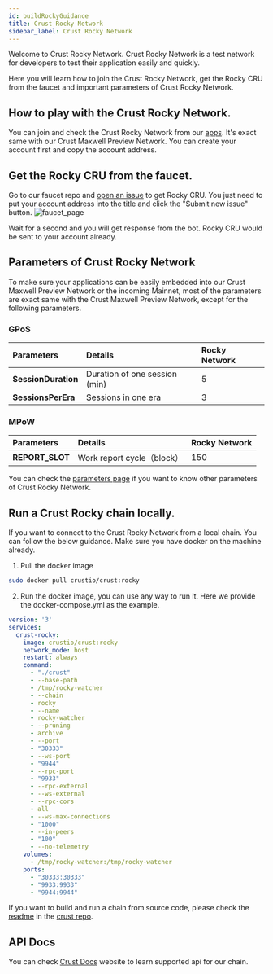 ```yaml
---
id: buildRockyGuidance
title: Crust Rocky Network
sidebar_label: Crust Rocky Network
---
```


Welcome to Crust Rocky Network. Crust Rocky Network is a test network for developers to test their application easily and quickly.

Here you will learn how to join the Crust Rocky Network, get the Rocky CRU from the faucet and important parameters of Crust Rocky Network.

## How to play with the Crust Rocky Network.
You can join and check the Crust Rocky Network from our [apps](https://apps.crust.network/?rpc=wss%3A%2F%2Frocky-api.crust.network#/accounts). It's exact same with our Crust Maxwell Preview Network. You can create your account first and copy the account address.

## Get the Rocky CRU from the faucet.
Go to our faucet repo and [open an issue](https://github.com/decloudf/faucet-bot/issues/new?assignees=&labels=en%2C+token-wanted%F0%9F%99%8B&template=crust-profit-ark-test-token-application---.md&title=5GNJqTPyNqANBkUVMN1LPPrxXnFouWXoe2wNSmmEoLctxiZY) to get Rocky CRU. You just need to put your account address into the title and click the "Submit new issue" button.
![faucet_page](assets/build/rocky-faucet.jpg)

Wait for a second and you will get response from the bot. Rocky CRU would be sent to your account already.

## Parameters of Crust Rocky Network
To make sure your applications can be easily embedded into our Crust Maxwell Preview Network or the incoming Mainnet, most of the parameters are exact same with the Crust Maxwell Preview Network, except for the following parameters.

### GPoS
| **Parameters**                   | **Details**                                                  | **Rocky Network**   |
| :----------------------------------- | :----------------------------------------------------------- | :------------------ |
| **SessionDuration**                  | Duration of one session (min)                                | 5                  |
| **SessionsPerEra**                   | Sessions in one era                                          | 3                  |

### MPoW
| **Parameters**      | **Details**                                                  | **Rocky Network** |
| :------------------ | :----------------------------------------------------------- | :------------------ |
| **REPORT_SLOT**     | Work report cycle（block）                                   | 150                 |


You can check the [parameters page](parameters.md) if you want to know other parameters of Crust Rocky Network.

## Run a Crust Rocky chain locally.
If you want to connect to the Crust Rocky Network from a local chain. You can follow the below guidance. Make sure you have docker on the machine already.
1. Pull the docker image
```bash
sudo docker pull crustio/crust:rocky
```

2. Run the docker image, you can use any way to run it. Here we provide the docker-compose.yml as the example.
```yaml
version: '3'
services:
  crust-rocky:
    image: crustio/crust:rocky
    network_mode: host
    restart: always
    command:
      - "./crust"
      - --base-path
      - /tmp/rocky-watcher
      - --chain
      - rocky
      - --name
      - rocky-watcher
      - --pruning
      - archive
      - --port
      - "30333"
      - --ws-port
      - "9944"
      - --rpc-port
      - "9933"
      - --rpc-external
      - --ws-external
      - --rpc-cors
      - all
      - --ws-max-connections
      - "1000"
      - --in-peers
      - "100"
      - --no-telemetry
    volumes:
      - /tmp/rocky-watcher:/tmp/rocky-watcher
    ports:
      - "30333:30333"
      - "9933:9933"
      - "9944:9944"
```

If you want to build and run a chain from source code, please check the [readme](https://github.com/crustio/crust/blob/master/README.md) in the [crust repo](https://github.com/crustio/crust).

## API Docs
You can check [Crust Docs](http://101.132.117.183:8080/) website to learn supported api for our chain.